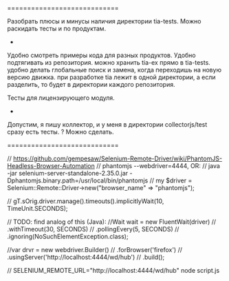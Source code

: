 ============================

Разобрать плюсы и минусы наличия директории tia-tests.
Можно раскидать тесты и по продуктам.

+
Удобно смотреть примеры кода для разных продуктов.
Удобно подтягивать из репозитория.
можно хранить tia-ex прямо в tia-tests.
удобно делать глобальные поиск и замена, когда переходишь на новую версию движка.
при разработке tia лежит в одной директории, а если разделить, то будет в директории каждого репозитория.

Тесты для лицензирующего модуля.

-

Допустим, я пишу коллектор, и у меня в директории collectorjs/test сразу есть тесты.
? Можно сделать.

============================


// https://github.com/gempesaw/Selenium-Remote-Driver/wiki/PhantomJS-Headless-Browser-Automation
// phantomjs --webdriver=4444, OR:
// java -jar selenium-server-standalone-2.35.0.jar -Dphantomjs.binary.path=/usr/local/bin/phantomjs
// my $driver =  Selenium::Remote::Driver->new("browser_name" => "phantomjs");

// gT.sOrig.driver.manage().timeouts().implicitlyWait(10, TimeUnit.SECONDS);

// TODO: find analog of this (Java):
//Wait<WebDriver> wait = new FluentWait<WebDriver>(driver)
//				.withTimeout(30, SECONDS)
//				.pollingEvery(5, SECONDS)
//				.ignoring(NoSuchElementException.class);

//var drvr = new webdriver.Builder()
//		.forBrowser('firefox')
//		.usingServer('http://localhost:4444/wd/hub')
//		.build();

// SELENIUM_REMOTE_URL="http://localhost:4444/wd/hub" node script.js

